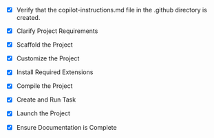 <!-- Use this file to provide workspace-specific custom instructions to Copilot. For more details, visit https://code.visualstudio.com/docs/copilot/copilot-customization#_use-a-githubcopilotinstructionsmd-file -->
- [x] Verify that the copilot-instructions.md file in the .github directory is created.

- [x] Clarify Project Requirements
	<!-- Python-based case study content generator with AI assistance for WordPress case studies -->

- [x] Scaffold the Project
	<!-- Project structure created with Python modules, models, AI integration, and CLI interface -->

- [x] Customize the Project
	<!-- Case study generator with AI-powered content generation, WordPress formatting, and CLI interface created -->

- [x] Install Required Extensions
	<!-- No extensions needed for this Python project -->

- [x] Compile the Project
	<!-- Python environment configured and all dependencies installed successfully -->

- [x] Create and Run Task
	<!-- CLI tool - no task needed -->

- [x] Launch the Project
	<!-- CLI tool ready for use - no launch needed -->

- [x] Ensure Documentation is Complete
	<!-- README.md and copilot-instructions.md are complete and up to date -->
